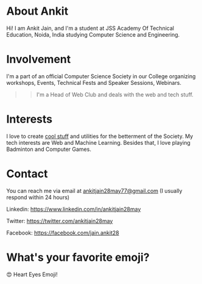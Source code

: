 # About Ankit

Hi! I am Ankit Jain, and I'm a student at JSS Academy Of Technical Education, Noida, India studying Computer Science and Engineering.

# Involvement

I'm a part of an official Computer Science Society in our College organizing workshops, Events, Technical Fests and Speaker Sessions, Webinars.
>> I'm a Head of Web Club and deals with the web and tech stuff.

# Interests

I love to create [cool stuff](https://github.com/ankitjain28may) and utilities for the betterment of the Society.
My tech interests are Web and Machine Learning.
Besides that, I love playing Badminton and Computer Games.

# Contact

You can reach me via email at ankitjain28may77@gmail.com (I usually respond within 24 hours)

Linkedin: https://www.linkedin.com/in/ankitjain28may

Twitter: https://twitter.com/ankitjain28may

Facebook: https://facebook.com/jain.ankit28

# What's your favorite emoji?

😍 Heart Eyes Emoji!
